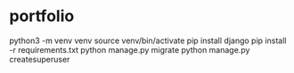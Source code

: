 # portfolio

python3 -m venv venv
source venv/bin/activate
pip install django
pip install -r requirements.txt
python manage.py migrate
python manage.py createsuperuser
